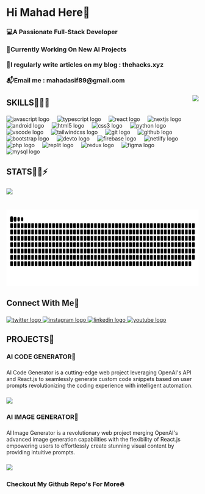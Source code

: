 <h1 align="left">Hi Mahad Here👋</h1>

###

<h3 align="left">💻A Passionate Full-Stack Developer<br><br>🤖Currently Working On New AI Projects<br><br>📝I regularly write articles on my blog : thehacks.xyz<br><br>📬Email me : mahadasif89@gmail.com</h3>

###

<img align="right" height="300" src="https://media.giphy.com/media/dLolp8dtrYCJi/giphy.gif"  />

###

<h2 align="left">SKILLS👨🏻‍💻</h2>

###

<div align="left">
  <img src="https://cdn.jsdelivr.net/gh/devicons/devicon/icons/javascript/javascript-original.svg" height="40" alt="javascript logo"  />
  <img width="12" />
  <img src="https://cdn.jsdelivr.net/gh/devicons/devicon/icons/typescript/typescript-original.svg" height="40" alt="typescript logo"  />
  <img width="12" />
  <img src="https://cdn.jsdelivr.net/gh/devicons/devicon/icons/react/react-original.svg" height="40" alt="react logo"  />
  <img width="12" />
  <img src="https://skillicons.dev/icons?i=nextjs" height="40" alt="nextjs logo"  />
  <img width="12" />
  <img src="https://cdn.simpleicons.org/android/3DDC84" height="40" alt="android logo"  />
  <img width="12" />
  <img src="https://cdn.jsdelivr.net/gh/devicons/devicon/icons/html5/html5-original.svg" height="40" alt="html5 logo"  />
  <img width="12" />
  <img src="https://cdn.jsdelivr.net/gh/devicons/devicon/icons/css3/css3-original.svg" height="40" alt="css3 logo"  />
  <img width="12" />
  <img src="https://cdn.jsdelivr.net/gh/devicons/devicon/icons/python/python-original.svg" height="40" alt="python logo"  />
  <img width="12" />
  <img src="https://cdn.jsdelivr.net/gh/devicons/devicon/icons/vscode/vscode-original.svg" height="40" alt="vscode logo"  />
  <img width="12" />
  <img src="https://skillicons.dev/icons?i=tailwind" height="40" alt="tailwindcss logo"  />
  <img width="12" />
  <img src="https://skillicons.dev/icons?i=git" height="40" alt="git logo"  />
  <img width="12" />
  <img src="https://skillicons.dev/icons?i=github" height="40" alt="github logo"  />
  <img width="12" />
  <img src="https://skillicons.dev/icons?i=bootstrap" height="40" alt="bootstrap logo"  />
  <img width="12" />
  <img src="https://skillicons.dev/icons?i=devto" height="40" alt="devto logo"  />
  <img width="12" />
  <img src="https://skillicons.dev/icons?i=firebase" height="40" alt="firebase logo"  />
  <img width="12" />
  <img src="https://skillicons.dev/icons?i=netlify" height="40" alt="netlify logo"  />
  <img width="12" />
  <img src="https://skillicons.dev/icons?i=php" height="40" alt="php logo"  />
  <img width="12" />
  <img src="https://skillicons.dev/icons?i=replit" height="40" alt="replit logo"  />
  <img width="12" />
  <img src="https://skillicons.dev/icons?i=redux" height="40" alt="redux logo"  />
  <img width="12" />
  <img src="https://skillicons.dev/icons?i=figma" height="40" alt="figma logo"  />
  <img width="12" />
  <img src="https://skillicons.dev/icons?i=mysql" height="40" alt="mysql logo"  />
</div>

###

<h2 align="left">STATS🤳🏻⚡</h2>

###

<div align="left">
  <img src="https://profile-counter.glitch.me/SyedMahadAsif/count.svg?"  />
</div>

###

<div align="left">
  <img height="200" src="https://raw.githubusercontent.com/platane/snk/output/github-contribution-grid-snake.svg"  />
</div>

###

<h2 align="left">Connect With Me📱</h2>

###

<div align="left">
  <a href="https://twitter.com/hacks_xyz" target="_blank">
    <img src="https://raw.githubusercontent.com/maurodesouza/profile-readme-generator/master/src/assets/icons/social/twitter/default.svg" width="52" height="40" alt="twitter logo"  />
  </a>
  <a href="https://instagram.com/hacks_xyz" target="_blank">
    <img src="https://raw.githubusercontent.com/maurodesouza/profile-readme-generator/master/src/assets/icons/social/instagram/default.svg" width="52" height="40" alt="instagram logo"  />
  </a>
  <a href="https://www.linkedin.com/in/syedmahad/" target="_blank">
    <img src="https://raw.githubusercontent.com/maurodesouza/profile-readme-generator/master/src/assets/icons/social/linkedin/default.svg" width="52" height="40" alt="linkedin logo"  />
  </a>
  <a href="https://www.youtube.com/@hacks_xyz" target="_blank">
    <img src="https://raw.githubusercontent.com/maurodesouza/profile-readme-generator/master/src/assets/icons/social/youtube/default.svg" width="52" height="40" alt="youtube logo"  />
  </a>
</div>

###

<h2 align="left">PROJECTS🚀</h2>

###

<h3 align="left">AI CODE GENERATOR🤖</h3>

###

<p align="left">AI Code Generator is a cutting-edge web project leveraging OpenAI's API and React.js to seamlessly generate custom code snippets based on user prompts revolutionizing the coding experience with intelligent automation.</p>

###

<div align="left">
  <img height="200" src="https://i.postimg.cc/mkGGLTLr/ai-code-generator-2.png"  />
</div>

###

<h3 align="left">AI IMAGE GENERATOR🌆</h3>

###

<p align="left">AI Image Generator is a revolutionary web project merging OpenAI's advanced image generation capabilities with the flexibility of React.js empowering users to effortlessly create stunning visual content by providing intuitive prompts.</p>

###

<div align="left">
  <img height="200" src="https://i.postimg.cc/JhvLFbSZ/ai-image-generator.png"  />
</div>

###

<h3 align="left">Checkout My Github Repo's For More🔥</h3>

###
